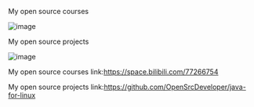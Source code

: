 My open source courses

![image](https://github.com/OpenSrcDeveloper/java-for-linux/blob/master/image/OpenCourse.jpeg)

My open source projects

![image](https://github.com/OpenSrcDeveloper/java-for-linux/blob/master/image/OpenProject.jpeg)

My open source courses link:<https://space.bilibili.com/77266754>

My open source projects link:<https://github.com/OpenSrcDeveloper/java-for-linux>